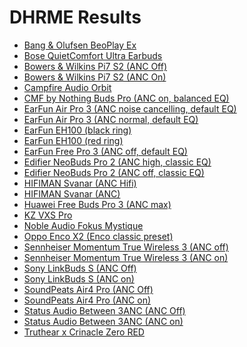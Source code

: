 # DHRME Results

- [Bang & Olufsen BeoPlay Ex](./in-ear/Bang%20&%20Olufsen%20BeoPlay%20Ex)
- [Bose QuietComfort Ultra Earbuds](./in-ear/Bose%20QuietComfort%20Ultra%20Earbuds)
- [Bowers & Wilkins Pi7 S2 (ANC Off)](./in-ear/Bowers%20&%20Wilkins%20Pi7%20S2%20(ANC%20Off))
- [Bowers & Wilkins Pi7 S2 (ANC On)](./in-ear/Bowers%20&%20Wilkins%20Pi7%20S2%20(ANC%20On))
- [Campfire Audio Orbit](./in-ear/Campfire%20Audio%20Orbit)
- [CMF by Nothing Buds Pro (ANC on, balanced EQ)](./in-ear/CMF%20by%20Nothing%20Buds%20Pro%20(ANC%20on,%20balanced%20EQ))
- [EarFun Air Pro 3 (ANC noise cancelling, default EQ)](./in-ear/EarFun%20Air%20Pro%203%20(ANC%20noise%20cancelling,%20default%20EQ))
- [EarFun Air Pro 3 (ANC normal, default EQ)](./in-ear/EarFun%20Air%20Pro%203%20(ANC%20normal,%20default%20EQ))
- [EarFun EH100 (black ring)](./in-ear/EarFun%20EH100%20(black%20ring))
- [EarFun EH100 (red ring)](./in-ear/EarFun%20EH100%20(red%20ring))
- [EarFun Free Pro 3 (ANC off, default EQ)](./in-ear/EarFun%20Free%20Pro%203%20(ANC%20off,%20default%20EQ))
- [Edifier NeoBuds Pro 2 (ANC high, classic EQ)](./in-ear/Edifier%20NeoBuds%20Pro%202%20(ANC%20high,%20classic%20EQ))
- [Edifier NeoBuds Pro 2 (ANC off, classic EQ)](./in-ear/Edifier%20NeoBuds%20Pro%202%20(ANC%20off,%20classic%20EQ))
- [HIFIMAN Svanar (ANC Hifi)](./in-ear/HIFIMAN%20Svanar%20(ANC%20Hifi))
- [HIFIMAN Svanar (ANC)](./in-ear/HIFIMAN%20Svanar%20(ANC))
- [Huawei Free Buds Pro 3 (ANC max)](./in-ear/Huawei%20Free%20Buds%20Pro%203%20(ANC%20max))
- [KZ VXS Pro](./in-ear/KZ%20VXS%20Pro)
- [Noble Audio Fokus Mystique](./in-ear/Noble%20Audio%20Fokus%20Mystique)
- [Oppo Enco X2 (Enco classic preset)](./in-ear/Oppo%20Enco%20X2%20(Enco%20classic%20preset))
- [Sennheiser Momentum True Wireless 3 (ANC off)](./in-ear/Sennheiser%20Momentum%20True%20Wireless%203%20(ANC%20off))
- [Sennheiser Momentum True Wireless 3 (ANC on)](./in-ear/Sennheiser%20Momentum%20True%20Wireless%203%20(ANC%20on))
- [Sony LinkBuds S (ANC Off)](./in-ear/Sony%20LinkBuds%20S%20(ANC%20Off))
- [Sony LinkBuds S (ANC on)](./in-ear/Sony%20LinkBuds%20S%20(ANC%20on))
- [SoundPeats Air4 Pro (ANC Off)](./in-ear/SoundPeats%20Air4%20Pro%20(ANC%20Off))
- [SoundPeats Air4 Pro (ANC on)](./in-ear/SoundPeats%20Air4%20Pro%20(ANC%20on))
- [Status Audio Between 3ANC (ANC Off)](./in-ear/Status%20Audio%20Between%203ANC%20(ANC%20Off))
- [Status Audio Between 3ANC (ANC on)](./in-ear/Status%20Audio%20Between%203ANC%20(ANC%20on))
- [Truthear x Crinacle Zero RED](./in-ear/Truthear%20x%20Crinacle%20Zero%20RED)
